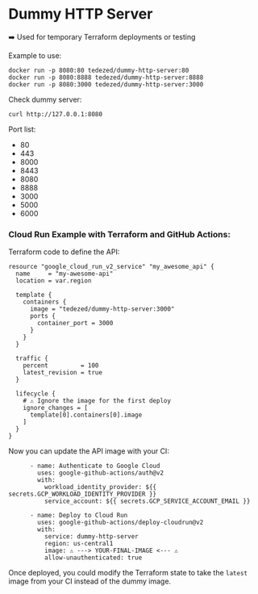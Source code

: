 # Dummy HTTP Server

➡️ Used for temporary Terraform deployments or testing

Example to use:
```
docker run -p 8080:80 tedezed/dummy-http-server:80
docker run -p 8080:8888 tedezed/dummy-http-server:8888
docker run -p 8080:3000 tedezed/dummy-http-server:3000
```

Check dummy server:
```
curl http://127.0.0.1:8080
```

Port list:
- 80
- 443
- 8000
- 8443
- 8080
- 8888
- 3000
- 5000
- 6000

### Cloud Run Example with Terraform and GitHub Actions:

Terraform code to define the API:
```
resource "google_cloud_run_v2_service" "my_awesome_api" {
  name     = "my-awesome-api"
  location = var.region

  template {
    containers {
      image = "tedezed/dummy-http-server:3000"
      ports {
        container_port = 3000
      }
    }
  }

  traffic {
    percent         = 100
    latest_revision = true
  }

  lifecycle {
    # ⚠️ Ignore the image for the first deploy
    ignore_changes = [
      template[0].containers[0].image
    ]
  }
}
```

Now you can update the API image with your CI:
```
      - name: Authenticate to Google Cloud
        uses: google-github-actions/auth@v2
        with:
          workload_identity_provider: ${{ secrets.GCP_WORKLOAD_IDENTITY_PROVIDER }}
          service_account: ${{ secrets.GCP_SERVICE_ACCOUNT_EMAIL }}

      - name: Deploy to Cloud Run
        uses: google-github-actions/deploy-cloudrun@v2
        with:
          service: dummy-http-server
          region: us-central1
          image: ⚠️ ---> YOUR-FINAL-IMAGE <--- ⚠️
          allow-unauthenticated: true
```

Once deployed, you could modify the Terraform state to take the `latest` image from your CI instead of the dummy image.
